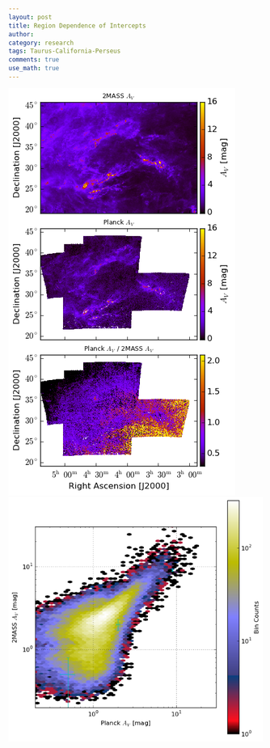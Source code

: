 ```yaml
---
layout: post
title: Region Dependence of Intercepts
author:
category: research
tags: Taurus-California-Perseus
comments: true
use_math: true
---
```



<img src="/images/2015-06-26/multicloud_av_2mass_planck_compare_map.png" />

<img src="/images/2015-06-26/multicloud_av_2mass_planck_plot.png" />

